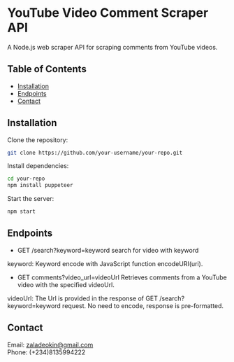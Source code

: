 # YouTube Video Comment Scraper API

A Node.js web scraper API for scraping comments from YouTube videos.

## Table of Contents

- [Installation](#installation)
- [Endpoints](#endpoints)
- [Contact](#Contact)

## Installation

Clone the repository:

```bash
git clone https://github.com/your-username/your-repo.git
```

Install dependencies:

```bash
cd your-repo
npm install puppeteer
```

Start the server:

```bash
npm start
```
  

## Endpoints
- GET /search?keyword=keyword
search for video with keyword

keyword: Keyword encode with JavaScript function encodeURI(uri).


- GET comments?video_url=videoUrl
Retrieves comments from a YouTube video with the specified videoUrl.

videoUrl: The Url is provided in the response of GET /search?keyword=keyword request. No need to encode, response is pre-formatted.  


## Contact

Email: [zaladeokin@gmail.com](https://mailto:zaladeokin@gmail.com)  
Phone: (+234)8135994222


